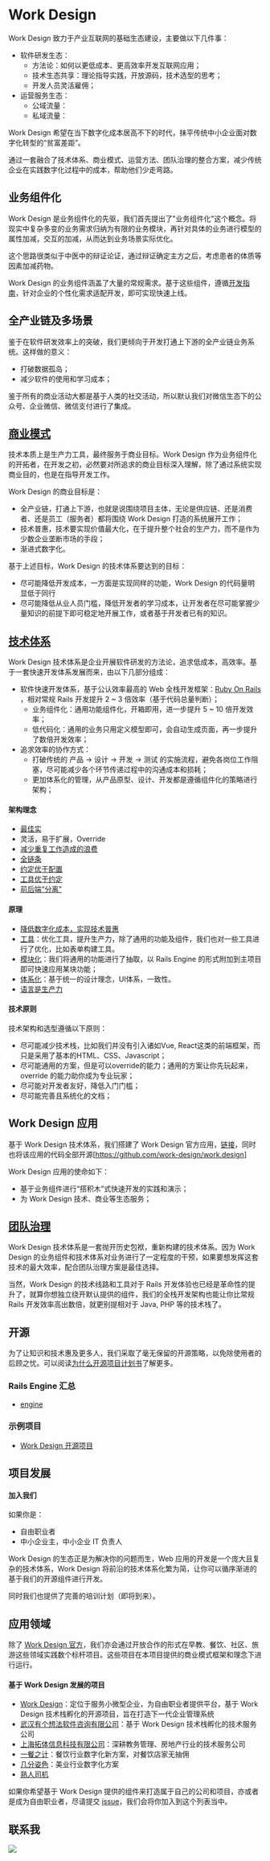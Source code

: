 # Work Design

Work Design 致力于产业互联网的基础生态建设，主要做以下几件事：

* 软件研发生态：
  * 方法论：如何以更低成本、更高效率开发互联网应用；
  * 技术生态共享：理论指导实践，开放源码，技术选型的思考；
  * 开发人员灵活雇佣；
* 运营服务生态：
  * 公域流量：
  * 私域流量：

Work Design 希望在当下数字化成本居高不下的时代，抹平传统中小企业面对数字化转型的“贫富差距”。

通过一套融合了技术体系、商业模式、运营方法、团队治理的整合方案，减少传统企业在实践数字化过程中的成本，帮助他们少走弯路。

## 业务组件化
Work Design 是业务组件化的先驱，我们首先提出了"业务组件化"这个概念。将现实中复杂多变的业务需求归纳为有限的业务模块，再针对具体的业务进行模型的属性加减，交互的加减，从而达到业务场景实际优化。

这个思路很类似于中医中的辩证论证，通过辩证确定主方之后，考虑患者的体质等因素加减药物。

Work Design 的业务组件涵盖了大量的常规需求。基于这些组件，遵循[开发指南](%E6%8A%80%E6%9C%AF%E4%BD%93%E7%B3%BB/%E6%9C%AC%E5%9C%B0%E5%BC%80%E5%8F%91%E6%8C%87%E5%8D%97.md)，针对企业的个性化需求适配开发，即可实现快速上线。

## 全产业链及多场景
鉴于在软件研发效率上的突破，我们更倾向于开发打通上下游的全产业链业务系统。这样做的意义：
* 打破数据孤岛；
* 减少软件的使用和学习成本；

鉴于所有的商业活动大都是基于人类的社交活动，所以默认我们对微信生态下的公众号、企业微信、微信支付进行了集成。


## [商业模式](%E5%95%86%E4%B8%9A%E6%A8%A1%E5%BC%8F)

技术本质上是生产力工具，最终服务于商业目标。Work Design 作为业务组件化的开拓者，在开发之初，必然要对所追求的商业目标深入理解，除了通过系统实现商业目的，也是在指导开发工作。

Work Design 的商业目标是：
* 全产业链，打通上下游，也就是说围绕项目主体，无论是供应链、还是消费者、还是员工（服务者）都将围绕 Work Design 打造的系统展开工作；
* 技术普惠，技术要实现价值最大化，在于提升整个社会的生产力，而不是作为少数企业垄断市场的手段；
* 渐进式数字化。

基于上述目标，Work Design 的技术体系要达到的目标：
* 尽可能降低开发成本，一方面是实现同样的功能，Work Design 的代码量明显低于同行
* 尽可能降低从业人员门槛，降低开发者的学习成本，让开发者在尽可能掌握少量知识的前提下即可稳定地开展工作，或者基于开发者已有的知识。

## [技术体系](%E6%8A%80%E6%9C%AF%E4%BD%93%E7%B3%BB)

Work Design 技术体系是企业开展软件研发的方法论，追求低成本，高效率。基于一套快速开发体系发展而来，由以下几部分组成：

* 软件快速开发体系，基于公认效率最高的 Web 全栈开发框架：[Ruby On Rails](https://github.com/rails/rails) ，相对常规 Rails 开发提升 2 \~ 3 倍效率（基于代码总量判断）；
  * 业务组件化：通用功能组件化，开箱即用，进一步提升 5 \~ 10 倍开发效率；
  * 低代码化：通用的业务只用定义模型即可，会自动生成页面，再一步提升了数倍开发效率；
* 追求效率的协作方式：
  * 打破传统的 产品 -\> 设计 -\> 开发 -\> 测试 的实施流程，避免各岗位工作阻塞，尽可能减少各个环节传递过程中的沟通成本和损耗；
  * 更加体系化的管理，从产品原型、设计、开发都是遵循组件化的策略进行架构；

#### 架构理念

* [最佳实](%E6%9C%80%E4%BD%B3%E5%AE%9E%E8%B7%B5)
* 灵活，易于扩展，Override
* [减少重复工作造成的浪费]()
* [全链条]()
* [约定优于配置](%E6%8A%80%E6%9C%AF%E4%BD%93%E7%B3%BB/%E7%BA%A6%E5%AE%9A%E4%BC%98%E4%BA%8E%E9%85%8D%E7%BD%AE.md)
* [工具优于约定](%E6%8A%80%E6%9C%AF%E4%BD%93%E7%B3%BB/tools.md)
* [前后端“分离”](%E6%8A%80%E6%9C%AF%E4%BD%93%E7%B3%BB/%E5%85%A8%E6%A0%88%E6%96%B9%E6%A1%88.md)

#### 原理

* [降低数字化成本，实现技术普惠](%E6%8A%80%E6%9C%AF%E4%BD%93%E7%B3%BB/why_build_self.md)
* [工具](%E6%8A%80%E6%9C%AF%E4%BD%93%E7%B3%BB/tools.md)：优化工具，提升生产力，除了通用的功能及组件，我们也对一些工具进行了优化，比如表单构建工具。
* [模块化](%E6%8A%80%E6%9C%AF%E4%BD%93%E7%B3%BB/%E6%A8%A1%E5%9D%97%E5%8C%96%E5%BC%80%E5%8F%91.md)：我们将通用的功能进行了抽取，以 Rails Engine 的形式附加到主项目即可快速应用某块功能；
* [体系化]()：基于统一的设计理念，UI体系，一致性。
* [语言是生产力](%E6%8A%80%E6%9C%AF%E4%BD%93%E7%B3%BB/%E5%87%BD%E6%95%B0%E5%BC%8F%E5%92%8C%E9%9D%A2%E5%90%91%E5%AF%B9%E8%B1%A1.md)

#### 技术原则

技术架构和选型遵循以下原则：

* 尽可能减少技术栈，比如我们并没有引入诸如Vue, React这类的前端框架，而只是采用了基本的HTML、CSS、Javascript；
* 尽可能通用的方案，但是可以override的能力；通用的方案让你先玩起来，override 的能力助你成为专业玩家；
* 尽可能对开发者友好，降低入门门槛；
* 尽可能完善且系统化的文档；

## Work Design 应用

基于 Work Design 技术体系，我们搭建了 Work Design 官方应用，[链接](https://work.design)，同时也将该应用的代码全部开源[https://github.com/work-design/work.design]

Work Design 应用的使命如下：
* 基于业务组件进行“搭积木”式快速开发的实践和演示；
* 为 Work Design 技术、商业等生态服务；


## [团队治理](%E5%9B%A2%E9%98%9F%E6%B2%BB%E7%90%86)

Work Design 技术体系是一套抛开历史包袱，重新构建的技术体系。因为 Work Design 的业务组件和技术体系对业务进行了一定程度的干预，如果要想发挥这套技术的最大效率，配合团队治理方案是最佳选择。

当然，Work Design 的技术线路和工具对于 Rails 开发体验也已经是革命性的提升了，就算你想独立绕开默认提供的组件，我们的全栈开发架构也能让你比常规 Rails 开发效率高出数倍，就更别提相对于 Java, PHP 等的技术栈了。


## 开源

为了让知识和技术惠及更多人，我们采取了毫无保留的开源策略，以免除使用者的后顾之忧。可以阅读[为什么开源项目计划书](%E4%B8%BA%E4%BB%80%E4%B9%88%E5%BC%80%E6%BA%90%E9%A1%B9%E7%9B%AE%E8%AE%A1%E5%88%92%E4%B9%A6.md)了解更多。

### Rails Engine 汇总

* [engine](https://github.com/work-design/engine)

### 示例项目
* [Work Design 开源项目](https://github.com/work-design/work.design)


## 项目发展

#### 加入我们

如果你是：

* 自由职业者
* 中小企业主，中小企业 IT 负责人

Work Design 的生态正是为解决你的问题而生，Web 应用的开发是一个庞大且复杂的技术体系，Work Design 将前沿的技术体系化繁为简，让你可以循序渐进的基于我们的开源组件进行开发。

同时我们也提供了完善的培训计划（即将到来）。

## 应用领域

除了 [Work Design 官方](https://work.design)，我们亦会通过开放合作的形式在早教、餐饮、社区、旅游这些领域实践数个标杆项目。这些项目在本项目提供的商业模式框架和理念下进行运行。

#### 基于 Work Design 发展的项目

* [Work Design](https://work.design)：定位于服务小微型企业，为自由职业者提供平台，基于 Work Design 技术栈孵化的开源项目，旨在打造下一代企业管理系统
* [武汉有个想法软件咨询有限公司](https://yougexiangfa.com)：基于 Work Design 技术栈孵化的技术服务公司
* [上海拓体信息科技有限公司](http://www.tallty.com)：深耕教务管理、房地产行业的技术服务公司
* [一餐之计](https://meal.design)：餐饮行业数字化新方案，对餐饮店家无抽佣
* [几分姿色](https://jifenzise.com)：美业行业数字化方案
* [熟人司机](https://shurensiji.com)

如果你希望基于 Work Design 提供的组件来打造属于自己的公司和项目，亦或者是成为自由职业者，尽请提交 [issue](https://github.com/work-design/home/issues)，我们会将你加入到这个列表当中。

## 联系我

![](assets/wechat.jpg)